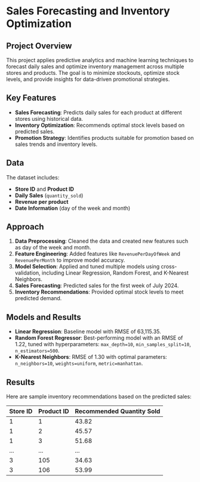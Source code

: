 # Sales Forecasting and Inventory Optimization

## Project Overview
This project applies predictive analytics and machine learning techniques to forecast daily sales and optimize inventory management across multiple stores and products. The goal is to minimize stockouts, optimize stock levels, and provide insights for data-driven promotional strategies.

## Key Features
- **Sales Forecasting**: Predicts daily sales for each product at different stores using historical data.
- **Inventory Optimization**: Recommends optimal stock levels based on predicted sales.
- **Promotion Strategy**: Identifies products suitable for promotion based on sales trends and inventory levels.

## Data
The dataset includes:
- **Store ID** and **Product ID**
- **Daily Sales** (`quantity_sold`)
- **Revenue per product**
- **Date Information** (day of the week and month)

## Approach
1. **Data Preprocessing**: Cleaned the data and created new features such as day of the week and month.
2. **Feature Engineering**: Added features like `RevenuePerDayOfWeek` and `RevenuePerMonth` to improve model accuracy.
3. **Model Selection**: Applied and tuned multiple models using cross-validation, including Linear Regression, Random Forest, and K-Nearest Neighbors.
4. **Sales Forecasting**: Predicted sales for the first week of July 2024.
5. **Inventory Recommendations**: Provided optimal stock levels to meet predicted demand.

## Models and Results
- **Linear Regression**: Baseline model with RMSE of 63,115.35.
- **Random Forest Regressor**: Best-performing model with an RMSE of 1.22, tuned with hyperparameters: `max_depth=10`, `min_samples_split=10`, `n_estimators=500`.
- **K-Nearest Neighbors**: RMSE of 1.30 with optimal parameters: `n_neighbors=10`, `weights=uniform`, `metric=manhattan`.

## Results
Here are sample inventory recommendations based on the predicted sales:

| Store ID | Product ID | Recommended Quantity Sold |
|----------|------------|---------------------------|
| 1        | 1          | 43.82                     |
| 1        | 2          | 45.57                     |
| 1        | 3          | 51.68                     |
| ...      | ...        | ...                       |
| 3        | 105        | 34.63                     |
| 3        | 106        | 53.99                     |

